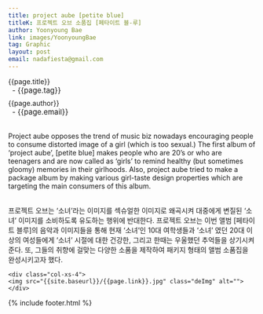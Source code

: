 ```yaml
---
title: project aube [petite blue]
titleK: 프로젝트 오브 소품집 [페타이트 블-루]
author: Yoonyoung Bae
link: images/YoonyoungBae
tag: Graphic
layout: post
email: nadafiesta@gmail.com
---	
```


<div class="container">

<div class="deDep">
{{page.title}}<br>
<p style="font-size:15px; margin:0px; padding:0px 0px 0px 8px; margin:0px 0px 8px 0px;">- {{page.tag}}</p>
{{page.author}}<br>
<p style="font-size:15px; margin:0px; padding:0px 0px 0px 8px;">- {{page.email}}</p>
</div>

<br>

<div class="det lato">

<!--영문-->
Project aube opposes the trend of music biz nowadays encouraging people to consume distorted image of a girl (which is too sexual.)
The first album of ‘project aube’, [petite blue] makes people who are 20’s or who are teenagers and are now called as ‘girls’ to remind healthy (but sometimes gloomy) memories in their girlhoods. Also, project aube tried to make a package album by making various girl-taste design properties which are targeting the main consumers of this album.

<!--영문-->

</div>


<div class="noto">
<!--국문-->

<br>
프로젝트 오브는 ‘소녀’라는 이미지를 섹슈얼한 이미지로 왜곡시켜 대중에게 변질된 ‘소녀’ 이미지를 소비하도록 유도하는 행위에 반대한다. 프로젝트 오브는 이번 앨범 [페타이트 블루]의 음악과 이미지들을 통해 현재 ‘소녀’인 10대 여학생들과 ‘소녀’ 였던 20대 이상의 여성들에게 ‘소녀’ 시절에 대한 건강한, 그리고 한때는 우울했던 추억들을 상기시켜준다. 또, 그들의 취향에 걸맞는 다양한 소품을 제작하여 패키지 형태의 앨범 소품집을 완성시키고자 했다.


<!--국문-->

</div>

<div class="row noto">
	
	<div class="col-xs-4">
	<img src="{{site.baseurl}}/{{page.link}}.jpg" class="deImg" alt=""></div>
	
</div>

	

</div> 

{% include footer.html %}